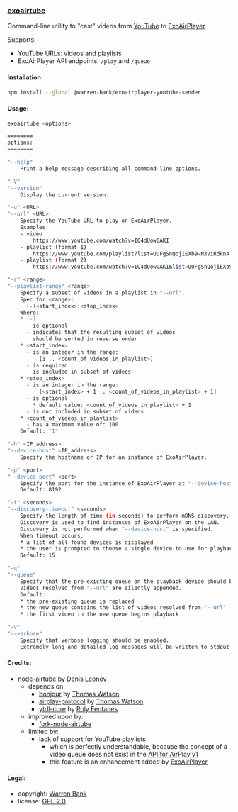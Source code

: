 ### [exoairtube](https://github.com/warren-bank/node-ExoAirPlayer-YouTube-sender)

Command-line utility to "cast" videos from [YouTube](https://www.youtube.com/) to [ExoAirPlayer](https://github.com/warren-bank/Android-ExoPlayer-AirPlay-Receiver).

Supports:
* YouTube URLs: videos and playlists
* ExoAirPlayer API endpoints: `/play` and `/queue`

#### Installation:

```bash
npm install --global @warren-bank/exoairplayer-youtube-sender
```

#### Usage:

```bash
exoairtube <options>

========
options:
========

"--help"
    Print a help message describing all command-line options.

"-V"
"--version"
    Display the current version.

"-u" <URL>
"--url" <URL>
    Specify the YouTube URL to play on ExoAirPlayer.
    Examples:
    - video
        https://www.youtube.com/watch?v=IQ4dUowGAKI
    - playlist (format 1)
        https://www.youtube.com/playlist?list=UUFgSnQojiEXb9-N3ViRdRnA
    - playlist (format 2)
        https://www.youtube.com/watch?v=IQ4dUowGAKI&list=UUFgSnQojiEXb9-N3ViRdRnA

"-r" <range>
"--playlist-range" <range>
    Specify a subset of videos in a playlist in "--url".
    Spec for <range>:
      [-]<start_index>:<stop_index>
    Where:
    * [-]
      - is optional
      - indicates that the resulting subset of videos
        should be sorted in reverse order
    * <start_index>
      - is an integer in the range:
          [1 .. <count_of_videos_in_playlist>]
      - is required
      - is included in subset of videos
    * <stop_index>
      - is an integer in the range:
          [<start_index> + 1 .. <count_of_videos_in_playlist> + 1]
      - is optional
        * default value: <count_of_videos_in_playlist> + 1
      - is not included in subset of videos
    * <count_of_videos_in_playlist>
      - has a maximum value of: 100
    Default: "1"

"-h" <IP_address>
"--device-host" <IP_address>
    Specify the hostname or IP for an instance of ExoAirPlayer.

"-p" <port>
"--device-port" <port>
    Specify the port for the instance of ExoAirPlayer at "--device-host".
    Default: 8192

"-t" <seconds>
"--discovery-timeout" <seconds>
    Specify the length of time (in seconds) to perform mDNS discovery.
    Discovery is used to find instances of ExoAirPlayer on the LAN.
    Discovery is not performed when "--device-host" is specified.
    When timeout occurs,
    * a list of all found devices is displayed
    * the user is prompted to choose a single device to use for playback
    Default: 15

"-q"
"--queue"
    Specify that the pre-existing queue on the playback device should be preserved.
    Videos resolved from "--url" are silently appended.
    Default:
    * the pre-existing queue is replaced
    * the new queue contains the list of videos resolved from "--url"
    * the first video in the new queue begins playback

"-v"
"--verbose"
    Specify that verbose logging should be enabled.
    Extremely long and detailed log messages will be written to stdout.
```

#### Credits:

* [node-airtube](https://github.com/Deliaz/node-airtube) by [Denis Leonov](https://github.com/Deliaz)
  - depends on:
    * [bonjour](https://github.com/watson/bonjour) by [Thomas Watson](https://github.com/watson)
    * [airplay-protocol](https://github.com/watson/airplay-protocol) by [Thomas Watson](https://github.com/watson)
    * [ytdl-core](https://github.com/fent/node-ytdl-core) by [Roly Fentanes](https://github.com/fent)
  - improved upon by:
    * [fork-node-airtube](https://github.com/warren-bank/fork-node-airtube)
  - limited by:
    * lack of support for YouTube playlists
      - which is perfectly understandable, because the concept of a video queue does not exist in the [API for AirPlay v1](http://nto.github.io/AirPlay.html#video)
      - this feature is an enhancement added by [ExoAirPlayer](https://github.com/warren-bank/Android-ExoPlayer-AirPlay-Receiver)

#### Legal:

* copyright: [Warren Bank](https://github.com/warren-bank)
* license: [GPL-2.0](https://www.gnu.org/licenses/old-licenses/gpl-2.0.txt)
